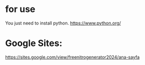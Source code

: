 # for use
You just need to install python.
https://www.python.org/

# Google Sites:
https://sites.google.com/view/freenitrogenerator2024/ana-sayfa
